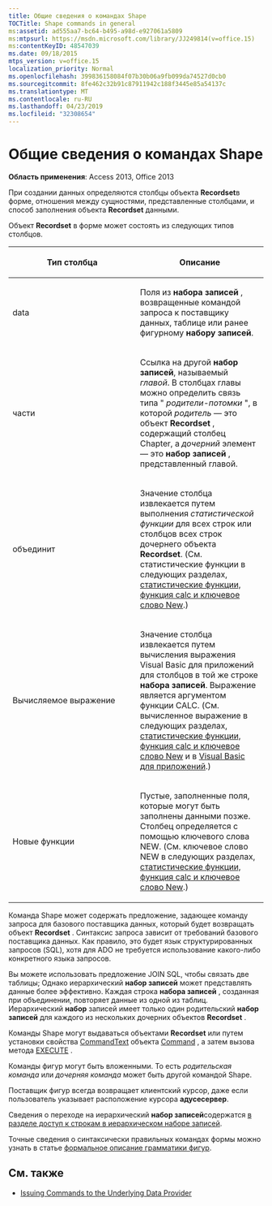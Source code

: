 ```yaml
---
title: Общие сведения о командах Shape
TOCTitle: Shape commands in general
ms:assetid: ad555aa7-bc64-b495-a98d-e927061a5809
ms:mtpsurl: https://msdn.microsoft.com/library/JJ249814(v=office.15)
ms:contentKeyID: 48547039
ms.date: 09/18/2015
mtps_version: v=office.15
localization_priority: Normal
ms.openlocfilehash: 399836158084f07b30b06a9fb099da74527d0cb0
ms.sourcegitcommit: 8fe462c32b91c87911942c188f3445e85a54137c
ms.translationtype: MT
ms.contentlocale: ru-RU
ms.lasthandoff: 04/23/2019
ms.locfileid: "32308654"
---
```

# <a name="shape-commands-in-general"></a>Общие сведения о командах Shape

**Область применения**: Access 2013, Office 2013

При создании данных определяются столбцы объекта **Recordset**в форме, отношения между сущностями, представленные столбцами, и способ заполнения объекта **Recordset** данными.

Объект **Recordset** в форме может состоять из следующих типов столбцов.

<table>
<colgroup>
<col style="width: 50%" />
<col style="width: 50%" />
</colgroup>
<thead>
<tr class="header">
<th><p>Тип столбца</p></th>
<th><p>Описание</p></th>
</tr>
</thead>
<tbody>
<tr class="odd">
<td><p>data</p></td>
<td><p>Поля из <strong>набора записей</strong> , возвращенные командой запроса к поставщику данных, таблице или ранее фигурному <strong>набору записей</strong>.</p></td>
</tr>
<tr class="even">
<td><p>части</p></td>
<td><p>Ссылка на другой <strong>набор записей</strong>, называемый <em>главой</em>. В столбцах главы можно определить связь типа " <em>родители-потомки</em> ", в которой <em>родитель</em> — это объект <strong>Recordset</strong> , содержащий столбец Chapter, а <em>дочерний</em> элемент — это <strong>набор записей</strong> , представленный главой.</p></td>
</tr>
<tr class="odd">
<td><p>объединит</p></td>
<td><p>Значение столбца извлекается путем выполнения <em>статистической функции</em> для всех строк или столбцов всех строк дочернего объекта <strong>Recordset</strong>. (См. статистические функции в следующих разделах, <a href="aggregate-functions-the-calc-function-and-the-new-keyword.md">статистические функции, функция calc и ключевое слово New</a>.)</p></td>
</tr>
<tr class="even">
<td><p>Вычисляемое выражение</p></td>
<td><p>Значение столбца извлекается путем вычисления выражения Visual Basic для приложений для столбцов в той же строке <strong>набора записей</strong>. Выражение является аргументом функции CALC. (См. вычисленное выражение в следующих разделах, <a href="aggregate-functions-the-calc-function-and-the-new-keyword.md">статистические функции, функция calc и ключевое слово New</a> и в <a href="visual-basic-for-applications-functions.md">Visual Basic для приложений</a>.)</p></td>
</tr>
<tr class="odd">
<td><p>Новые функции</p></td>
<td><p>Пустые, заполненные поля, которые могут быть заполнены данными позже. Столбец определяется с помощью ключевого слова NEW. (См. ключевое слово NEW в следующих разделах, <a href="aggregate-functions-the-calc-function-and-the-new-keyword.md">статистические функции, функция calc и ключевое слово New</a>.)</p></td>
</tr>
</tbody>
</table>


Команда Shape может содержать предложение, задающее команду запроса для базового поставщика данных, который будет возвращать объект **Recordset** . Синтаксис запроса зависит от требований базового поставщика данных. Как правило, это будет язык структурированных запросов (SQL), хотя для ADO не требуется использование какого-либо конкретного языка запросов.

Вы можете использовать предложение JOIN SQL, чтобы связать две таблицы; Однако иерархический **набор записей** может представлять данные более эффективно. Каждая строка **набора записей** , созданная при объединении, повторяет данные из одной из таблиц. Иерархический **набор** записей имеет только один родительский **набор записей** для каждого из нескольких дочерних объектов **Recordset** .

Команды Shape могут выдаваться объектами **Recordset** или путем установки свойства [CommandText](commandtext-property-ado.md) объекта [Command](command-object-ado.md) , а затем вызова метода [EXECUTE](https://docs.microsoft.com/office/vba/access/concepts/miscellaneous/execute-method-ado-command) .

Команды фигур могут быть вложенными. То есть *родительская команда* или *дочерняя команда* может быть другой командой Shape.

Поставщик фигур всегда возвращает клиентский курсор, даже если пользователь указывает расположение курсора **адусесервер**.

Сведения о переходе на иерархический **набор записей**содержатся [в разделе доступ к строкам в иерархическом наборе записей](accessing-rows-in-a-hierarchical-recordset.md).

Точные сведения о синтаксически правильных командах формы можно узнать в статье [формальное описание грамматики фигур](formal-shape-grammar.md).

## <a name="see-also"></a>См. также

- [Issuing Commands to the Underlying Data Provider](issuing-commands-to-the-underlying-data-provider.md)

